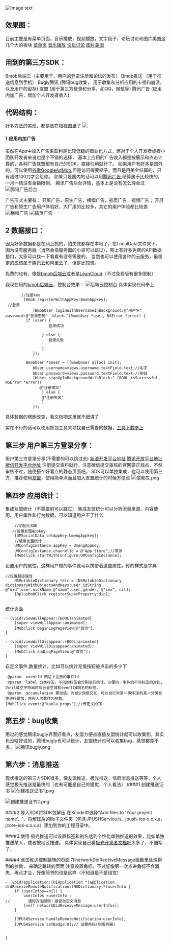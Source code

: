![Image text](https://ss1.bdstatic.com/70cFuXSh_Q1YnxGkpoWK1HF6hhy/it/u=1488598967,681368208&fm=27&gp=0.jpg)
## 效果图：
目前主要是有菜单页面，音乐播放，视频播放，文字段子，论坛讨论和图片美图这几个大的板块
[菜单页](https://upload-images.jianshu.io/upload_images/3323633-8239e256adf56f51.png?imageMogr2/auto-orient/strip%7CimageView2/2/w/600)
[音乐播放](https://upload-images.jianshu.io/upload_images/3323633-80cc322add9fc0c5.png?imageMogr2/auto-orient/strip%7CimageView2/2/w/600)
[论坛讨论](https://upload-images.jianshu.io/upload_images/3323633-f73207beb911171f.png?imageMogr2/auto-orient/strip%7CimageView2/2/w/600)
[图片美图](https://upload-images.jianshu.io/upload_images/3323633-130980a888e87783.png?imageMogr2/auto-orient/strip%7CimageView2/2/w/600)

## 用到的第三方SDK：
Bmob后端云（主要用于，用户的登录注册和论坛的发布）
Bmob推送   （用于推送信息到手机）
Bugly腾讯     (腾讯bug收集， 用于收集和分析应用的卡顿和崩溃，以及用户的留存)
友盟              (用于第三方登录和分享，如QQ，微信等)
腾讯广告      (应用内加广告，增加个人开发者收入)

## 代码结构：
好多方法的实现，都是放在根视图里了
![](https://upload-images.jianshu.io/upload_images/3323633-e0768bf22ed2d983.png?imageMogr2/auto-orient/strip%7CimageView2/2/w/600)

#### 1.应用内加广告
虽然在App中加入广告来盈利是比较低级的商业化方式，但对于个人开发者或者小团队开发者来说也是个不错的选择，
基本上应用的广告收入都是按展示和点击计算的，各种广告联盟都有自己的SDK，直接引用就行了。
如果用户有好多是国外的，可以使用[谷歌GoogleAdMob](https://apps.admob.com/),但是访问得要梯子，而且是用美金结算的，只有超过100刀才会给你。
如果只是国内的话可以用[腾讯广告](https://e.qq.com/ads/400/?from=02_PINZHUANpcssBbt),结算属于比较快的，一月一结没有金额限制。
腾讯广告后台详情，基本上是没有怎么理会过
![腾讯广告后台](https://upload-images.jianshu.io/upload_images/3323633-37a80a65c00e1858.png?imageMogr2/auto-orient/strip%7CimageView2/2/w/600)

广告形式主要有：
开屏广告，原生广告，横幅广告，插页广告，视频广告；
开屏广告和原生广告用户体验好，大厂用的比较多，其它的用户体验都比较差
![横幅广告](https://upload-images.jianshu.io/upload_images/3323633-bd6c4e06b6ea8856.png?imageMogr2/auto-orient/strip%7CimageView2/2/w/600)
![插页广告](https://upload-images.jianshu.io/upload_images/3323633-eb69d0b81d2e24f4.png?imageMogr2/auto-orient/strip%7CimageView2/2/w/600)

## 2 数据接口：
因为好多数据都是在网上抓的，怕失效都存在本地了，在LocalData文件夹下。
因为没有服务器（当然会搭服务器的小哥可以跳过），网上有好多免费的API数据接口，大家可以找一下看看有没有需要的。
当然也可以使用各种的云服务，最稳定的应该属于[腾讯云](https://cloud.tencent.com/)和[阿里云](https://www.aliyun.com/)了，但是比较贵。

免费的也有，像是[bmob后端云](http://www.bmob.cn/)或者是[LeanCloud](https://leancloud.cn/)（不过免费版有很多限制）

我现在用的[bmob后端云](http://www.bmob.cn/)，控制台效果：
![后端云控制台](https://upload-images.jianshu.io/upload_images/3323633-43e7efc5993eede3.png?imageMogr2/auto-orient/strip%7CimageView2/2/w/600)
具体实现代码奉上
```
       //注册key
        [Bmob registerWithAppKey:BmobAppkey];
 //登录
            [BmobUser loginWithUsernameInBackground:@"用户名" password:@"登录密码"  block:^(BmobUser *user, NSError *error) {
         if (user) {
                   登录成功
                    
                } else {
                   登录失败
                  
                }
            }];

```
```
         BmobUser *bUser = [[BmobUser alloc] init];
            bUser.username=views.username.textField.text;//名字
            bUser.password=views.password.textField.text;//密码
            [bUser signUpInBackgroundWithBlock:^ (BOOL isSuccessful, NSError *error){
               @"注册成功"
                } else {
                @"注册失败"
                }
            }];

```
具体数据的增删改查，看文档吧这里就不细讲了

实在不行的话可以使用抓包工具来寻找自己需要的数据，[工具下载奉上](https://pan.baidu.com/s/1pL97kKV)

## 第三步 用户第三方登录分享：
用户第三方登录分享(不需要的可以跳过去)
 [新浪开发平台地址](http://open.weibo.com/index.php)
[腾讯开放平台地址](http://open.qq.com/)
[微信开发平台地址](https://open.weixin.qq.com/cgi-bin/applist?t=manage/list&lang=zh_CN&token=5746e9ad32edacb33fed1070fdd0623ca2fbd6d4)
注册提交资料就行，注意微信提交审核的官网要正规点，不然审核不过，随便搭个好看点的静态页面吧。
SDK可以单独集成，也可以使用第三方，推荐使用[友盟](http://www.umeng.com/)，使用简单点而且加入友盟统计的时候方便点
![依赖库.png](http://upload-images.jianshu.io/upload_images/3323633-9864aeae164b78b5.png?imageMogr2/auto-orient/strip%7CimageView2/2/w/600)

## 第四步 应用统计：
集成友盟统计（不需要的可以跳过）
集成友盟统计可以分析流量来源、内容使用、用户属性和行为数据，可以知道用户干了什么

```
    //初始化SDK
   //设置友盟Appkey
    [UMSocialData setAppKey:UmengAppkey];
    //使用友盟统计
    UMConfigInstance.appKey = UmengAppkey;
    UMConfigInstance.channelId = @"App Store";//来源
    [MobClick startWithConfigure:UMConfigInstance];

```
设置用户的属性，这样用户做的事件就可以携带着这些属性，传的样式是字典
```
//设置超级属性
    NSMutableDictionary *dic = [NSMutableDictionary dictionaryWithObjectsAndKeys:user.idString, @"uid",user.nickName,@"name",user.gender, @"sex", nil];
    [DplusMobClick registerSuperProperty:dic];
    
```
统计页面
```
- (void)viewWillAppear:(BOOL)animated{
    [super viewWillAppear:animated];
    [MobClick beginLogPageView:@"首页"];
}

- (void)viewWillDisappear:(BOOL)animated{
    [super viewWillDisappear:animated];
    [MobClick endLogPageView:@"首页"];
}

```
自定义事件,数量统计，比如可以统计充值按钮被点击的多少下
```
 @param  eventId 网站上注册的事件Id.
 @param  label 分类标签。不同的标签会分别进行统计，方便同一事件的不同标签的对比,为nil或空字符串时后台会生成和eventId同名的标签.
 @param  accumulation 累加值。为减少网络交互，可以自行对某一事件ID的某一分类标签进行累加，再传入次数作为参数。
[MobClick event:@"kaola_props"];//传定义的ID

```
## 第五步：bug收集
用过的感觉腾讯bugly界面好看点，友盟方便点直接友盟统计就可以收集到。其实也没啥好说的，腾讯bugly也可以统计，友盟统计也可以收集bug，感觉都差不多。
![腾讯bugly.png](http://upload-images.jianshu.io/upload_images/3323633-65ce6e61bc8d899a.png?imageMogr2/auto-orient/strip%7CimageView2/2/w/600)

## 第六步：消息推送
现状推送的第三方SDK很多，像友盟推送，极光推送，信鸽消息推送等等，个人感觉极光推送是最快的（也有可能是自己的错觉，个人看法）
####1.创建推送证书
![创建推送证书1.png](http://upload-images.jianshu.io/upload_images/3323633-ad51b2926ae02b58.png?imageMogr2/auto-orient/strip%7CimageView2/2/w/600)

![创建推送证书2.png](http://upload-images.jianshu.io/upload_images/3323633-c5045cf6048ba19e.png?imageMogr2/auto-orient/strip%7CimageView2/2/w/600)

####2.导入SDK将SDK包解压
在Xcode中选择“Add files to 'Your project name'...”，将解压后的lib子文件夹（包含JPUSHService.h、jpush-ios-x.x.x.a，jcore-ios-x.x.x.a）添加到你的工程目录中。

 ####3.使用
极光推送可以设置标签和别名达到个性化单独推送的效果，比如单独推送某人，或者按地区推送。 具体实现自己看[极光开发者文档吧](https://docs.jiguang.cn/jpush/client/iOS/ios_api/)太多了，不细写了，

####4.点击推送控制跳转的页面
在networkDidReceiveMessage函数里处理得到的参数，
来确定跳转的页面
注意设置角标，不过好像第一次点进角标不会消失，再点才会，好像简书的也是这样（不知道是不是错觉）
```
- (void)application:(UIApplication *)application
didReceiveRemoteNotification:(NSDictionary *)userInfo {
    if (userInfos==nil) {
        userInfos =userInfo ;
//        通知方法回调：接受自定义消息 
        [self networkDidReceiveMessage:userInfos];
    }
    
    [JPUSHService handleRemoteNotification:userInfo];
    [JPUSHService setBadge:0];// 设置角标(到服务器)
   
    
}


```
